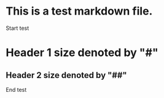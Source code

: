 # This is a test markdown file.

Start test

# Header 1 size denoted by "#"
## Header 2 size denoted by "##"

End test